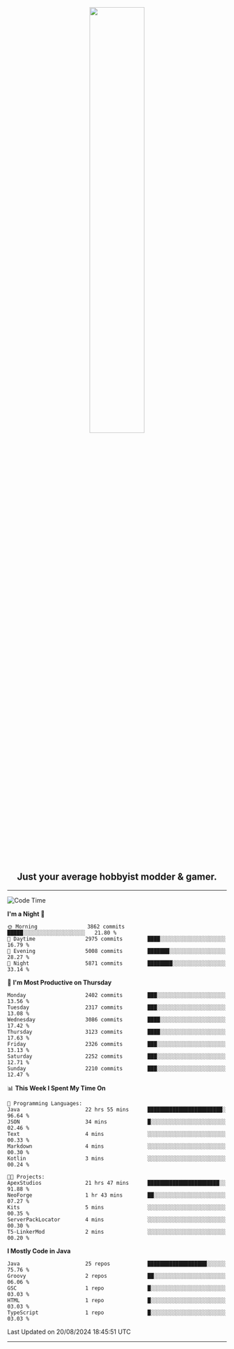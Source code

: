 <div align="center">
  <a href="https://apexmodder.xyz/"><img width="50%" height="50%" src="https://i.imgur.com/pc4HkGz.png"></a>
</div>
<h2 align="center">Just your average hobbyist modder & gamer.</h2>

---

<!--START_SECTION:waka-->
![Code Time](http://img.shields.io/badge/Code%20Time-1%2C365%20hrs%2042%20mins-blue)

**I'm a Night 🦉** 

```text
🌞 Morning                3862 commits        █████░░░░░░░░░░░░░░░░░░░░   21.80 % 
🌆 Daytime                2975 commits        ████░░░░░░░░░░░░░░░░░░░░░   16.79 % 
🌃 Evening                5008 commits        ███████░░░░░░░░░░░░░░░░░░   28.27 % 
🌙 Night                  5871 commits        ████████░░░░░░░░░░░░░░░░░   33.14 % 
```
📅 **I'm Most Productive on Thursday** 

```text
Monday                   2402 commits        ███░░░░░░░░░░░░░░░░░░░░░░   13.56 % 
Tuesday                  2317 commits        ███░░░░░░░░░░░░░░░░░░░░░░   13.08 % 
Wednesday                3086 commits        ████░░░░░░░░░░░░░░░░░░░░░   17.42 % 
Thursday                 3123 commits        ████░░░░░░░░░░░░░░░░░░░░░   17.63 % 
Friday                   2326 commits        ███░░░░░░░░░░░░░░░░░░░░░░   13.13 % 
Saturday                 2252 commits        ███░░░░░░░░░░░░░░░░░░░░░░   12.71 % 
Sunday                   2210 commits        ███░░░░░░░░░░░░░░░░░░░░░░   12.47 % 
```


📊 **This Week I Spent My Time On** 

```text
💬 Programming Languages: 
Java                     22 hrs 55 mins      ████████████████████████░   96.64 % 
JSON                     34 mins             █░░░░░░░░░░░░░░░░░░░░░░░░   02.46 % 
Text                     4 mins              ░░░░░░░░░░░░░░░░░░░░░░░░░   00.33 % 
Markdown                 4 mins              ░░░░░░░░░░░░░░░░░░░░░░░░░   00.30 % 
Kotlin                   3 mins              ░░░░░░░░░░░░░░░░░░░░░░░░░   00.24 % 

🐱‍💻 Projects: 
ApexStudios              21 hrs 47 mins      ███████████████████████░░   91.88 % 
NeoForge                 1 hr 43 mins        ██░░░░░░░░░░░░░░░░░░░░░░░   07.27 % 
Kits                     5 mins              ░░░░░░░░░░░░░░░░░░░░░░░░░   00.35 % 
ServerPackLocator        4 mins              ░░░░░░░░░░░░░░░░░░░░░░░░░   00.30 % 
T5-LinkerMod             2 mins              ░░░░░░░░░░░░░░░░░░░░░░░░░   00.20 % 
```

**I Mostly Code in Java** 

```text
Java                     25 repos            ███████████████████░░░░░░   75.76 % 
Groovy                   2 repos             ██░░░░░░░░░░░░░░░░░░░░░░░   06.06 % 
GSC                      1 repo              █░░░░░░░░░░░░░░░░░░░░░░░░   03.03 % 
HTML                     1 repo              █░░░░░░░░░░░░░░░░░░░░░░░░   03.03 % 
TypeScript               1 repo              █░░░░░░░░░░░░░░░░░░░░░░░░   03.03 % 
```




 Last Updated on 20/08/2024 18:45:51 UTC
<!--END_SECTION:waka-->

---
